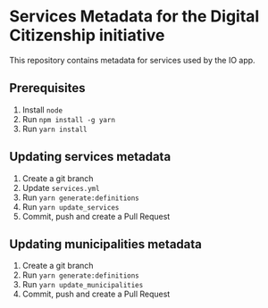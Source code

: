# Services Metadata for the Digital Citizenship initiative

This repository contains metadata for services used by the IO app.

## Prerequisites

1. Install `node`
1. Run `npm install -g yarn`
1. Run `yarn install`

## Updating services metadata

1. Create a git branch
1. Update `services.yml`
1. Run `yarn generate:definitions`
1. Run `yarn update_services`
1. Commit, push and create a Pull Request

## Updating municipalities metadata

1. Create a git branch
1. Run `yarn generate:definitions`
1. Run `yarn update_municipalities`
1. Commit, push and create a Pull Request
